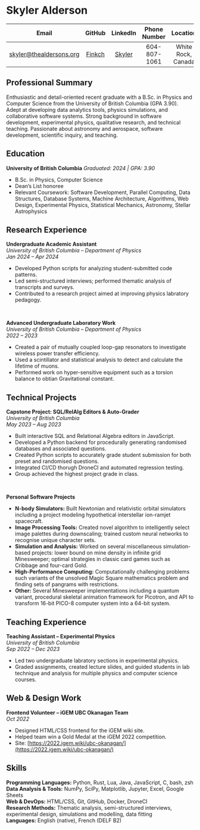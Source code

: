 # Skyler Alderson

| Email                                                     | GitHub                              | LinkedIn                                                         | Phone Number       | Location
|:---------------------------:                              | :----------:                        | :------------:                                                   | :----------------: | :------------------:
| [skyler@thealdersons.org](mailto:skyler@thealdersons.org) | [Finkch](https://github.com/Finkch) | [Skyler](https://www.linkedin.com/in/skyler-alderson-b91a2a30b/) | 604-807-1061       | White Rock, Canada


## Professional Summary

Enthusiastic and detail-oriented recent graduate with a B.Sc. in Physics and Computer Science from the University of British Columbia (GPA 3.90). Adept at developing data analytics tools, physics simulations, and collaborative software systems. Strong background in software development, experimental physics, qualitative research, and technical teaching. Passionate about astronomy and aerospace, software development, scientific inquiry, and teaching.


## Education

**University of British Columbia**
*Graduated: 2024 | GPA: 3.90*

- B.Sc. in Physics, Computer Science  
- Dean’s List honoree  
- Relevant Coursework: Software Development, Parallel Computing, Data Structures, Database Systems, Machine Architecture, Algorithms, Web Design, Experimental Physics, Statistical Mechanics, Astronomy, Stellar Astrophysics


## Research Experience

**Undergraduate Academic Assistant**  
*University of British Columbia – Department of Physics*  
*Jan 2024 – Apr 2024*

- Developed Python scripts for analyzing student-submitted code patterns.  
- Led semi-structured interviews; performed thematic analysis of transcripts and surveys.  
- Contributed to a research project aimed at improving physics labratory pedagogy.  

<br>

**Advanced Undergraduate Laboratory Work**  
*University of British Columbia – Department of Physics*  
*2022 – 2023*

- Created a pair of mutually coupled loop-gap resonators to investigate wireless power transfer efficiency.  
- Used a scintillator and statistical analysis to detect and calculate the lifetime of muons.  
- Performed work on hyper-sensitive equipment such as a torsion balance to obtian Gravitational constant.  

## Technical Projects

**Capstone Project: SQL/RelAlg Editors & Auto-Grader**  
*University of British Columbia*  
*May 2023 – Aug 2023*

- Built interactive SQL and Relational Algebra editors in JavaScript.  
- Developed a Python backend for procedurally generating randomised databases and associated questions.  
- Created Python scripts to accurately grade student submission for both preset and randomised questions.  
- Integrated CI/CD thorugh DroneCI and automated regression testing.  
- Group achieved the highest project grade in class.  

<br>

**Personal Software Projects**

- **N-body Simulators:** Built Newtonian and relativistic orbital simulators including a project modeling hypothetical interstellar ion-ramjet spacecraft.  
- **Image Processing Tools:** Created novel algorithm to intelligently select image palettes during downscaling; trained custom neural networks to recognise unique character sets.  
- **Simulation and Analysis:** Worked on several miscellaneous simulation-based projects: lower bound on mine density in infinite grid Minesweeper; optimal strategies in classic card games such as Cribbage and four-card Gold.  
- **High-Performance Computing:** Computationally challenging problems such variants of the unsolved Magic Square mathematics problem and finding sets of pangrams with restrictions.  
- **Other:** Several Minesweeper implementations including a quantum variant, procedural skeletal animation framework for Picotron, and API to transform 16-bit PICO-8 computer system into a 64-bit system.  


## Teaching Experience

**Teaching Assistant – Experimental Physics**  
*University of British Columbia*  
*Sep 2022 – Dec 2023*

- Led two undergraduate labratory sections in experimental physics.  
- Graded assignments, created lecture slides, and guided students in lab technique and analysis for multiple physics and computer science courses.  


## Web & Design Work

**Frontend Volunteer – iGEM UBC Okanagan Team**  
*Oct 2022*

- Designed HTML/CSS frontend for the iGEM wiki site.  
- Helped team win a Gold Medal at the iGEM 2022 competition.  
- Site: [https://2022.igem.wiki/ubc-okanagan/](https://2022.igem.wiki/ubc-okanagan/)


## Skills

**Programming Languages:** Python, Rust, Lua, Java, JavaScript, C, bash, zsh  
**Data Analysis & Tools:** NumPy, SciPy, Matplotlib, Jupyter, Excel, Google Sheets  
**Web & DevOps:** HTML/CSS, Git, GitHub, Docker, DroneCI  
**Research Methods:** Thematic analysis, semi-structured interviews, experimental design, simulations and modelling, data fitting  
**Languages:** English (native), French (DELF B2)
